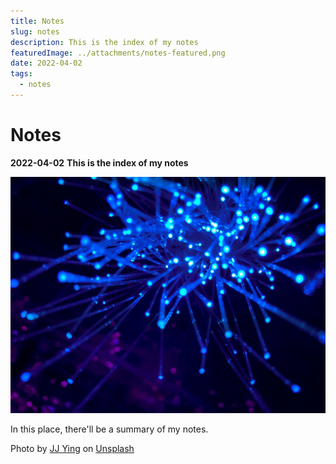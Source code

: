 ```yaml
---
title: Notes
slug: notes
description: This is the index of my notes
featuredImage: ../attachments/notes-featured.png
date: 2022-04-02
tags:
  - notes
---
```

# Notes
**2022-04-02**
**This is the index of my notes**

![network](../attachments/notes-featured.png)

In this place, there'll be a summary of my notes.

Photo by [JJ Ying](https://unsplash.com/@jjying?utm_source=unsplash&utm_medium=referral&utm_content=creditCopyText) on [Unsplash](https://unsplash.com/s/photos/network?utm_source=unsplash&utm_medium=referral&utm_content=creditCopyText)
  